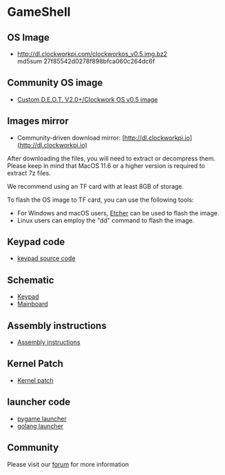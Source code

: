 # GameShell

## OS Image

* http://dl.clockworkpi.com/clockworkos_v0.5.img.bz2  
md5sum 27f85542d0278f898bfca060c264dc6f

## Community OS image

* [Custom D.E.O.T. V2.0+/Clockwork OS v0.5 image](https://forum.clockworkpi.com/t/custom-d-e-o-t-v2-0-clockwork-os-v0-5-image-with-customised-deot-interface-kernel-5-7-optional-1400mhz-oc-debian-10-buster-retroarch-1-9-0-mupen64-plus-more-current-build-200903/5088)

## Images mirror

* Community-driven download mirror: [http://dl.clockworkpi.io](http://dl.clockworkpi.io)

After downloading the files, you will need to extract or decompress them. Please keep in mind that MacOS 11.6 or a higher version is required to extract 7z files.  

We recommend using an TF card with at least 8GB of storage.

To flash the OS image to TF card, you can use the following tools:  

- For Windows and macOS users, [Etcher](https://etcher.balena.io/) can be used to flash the image.  
- Linux users can employ the "dd" command to flash the image.  

## Keypad code

* [keypad source code](Code/Keypad)

## Schematic

* [Keypad](https://github.com/clockworkpi/GameShell/blob/main/clockwork_Keypad_Schematic.pdf)
* [Mainboard](https://github.com/clockworkpi/GameShell/blob/main/clockwork_Mainboard_Schematic.pdf)

## Assembly instructions

* [Assembly instructions](https://github.com/clockworkpi/GameShell/blob/main/clockwork_GameShell_Assembly_Guide.pdf)



## Kernel Patch
* [Kernel patch](Code/Kernel)


## launcher code

* [pygame launcher](https://github.com/clockworkpi/launcher.git)
* [golang launcher](https://github.com/clockworkpi/LauncherGoDev.git)



## Community
Please visit our [forum](https://forum.clockworkpi.com/) for more information
